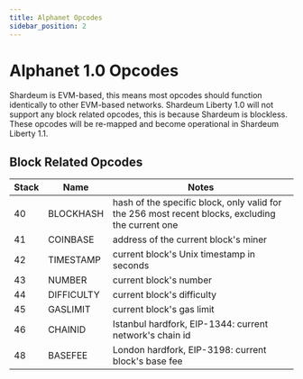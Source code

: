 ```yaml
---
title: Alphanet Opcodes
sidebar_position: 2
---
```


# Alphanet 1.0 Opcodes

Shardeum is EVM-based, this means most opcodes should function identically to other EVM-based networks. Shardeum Liberty 1.0 will not support any block related opcodes, this is because Shardeum is blockless. These opcodes will be re-mapped and become operational in Shardeum Liberty 1.1.

## Block Related Opcodes

| **Stack** 	| **Name**   	| **Notes**                                                                                        	|
|-----------	|------------	|--------------------------------------------------------------------------------------------------	|
| 40        	| BLOCKHASH  	| hash of the specific block, only valid for the 256 most recent blocks, excluding the current one 	|
| 41        	| COINBASE   	| address of the current block's miner                                                             	|
| 42        	| TIMESTAMP  	| current block's Unix timestamp in seconds                                                        	|
| 43        	| NUMBER     	| current block's number                                                                           	|
| 44        	| DIFFICULTY 	| current block's difficulty                                                                       	|
| 45        	| GASLIMIT   	| current block's gas limit                                                                        	|
| 46        	| CHAINID    	| Istanbul hardfork, EIP-1344: current network's chain id                                          	|
| 48        	| BASEFEE    	| London hardfork, EIP-3198: current block's base fee                                              	|
